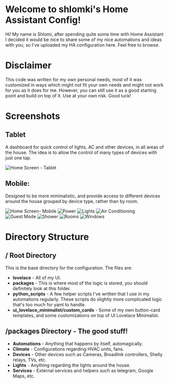 # Welcome to shlomki's Home Assistant Config!

Hi! My name is Shlomi, after spending quite some time with Home Assistant I decided it would be nice to share some of my nice automations and ideas with you, so I've uploaded my HA configuration here.
Feel free to browse.

# Disclaimer
This code was written for my own personal needs, most of it was customized in ways which might not fit your own needs and might not work for you as it does for me. However, you can still use it as a good starting point and build on top of it. Use at your own risk. Good luck!

# Screenshots

## Tablet
A dashboard for quick control of lights, AC and other devices, in all areas of the house. The idea is to allow the control of many types of devices with just one tap.

![Home Screen - Tablet](https://github.com/shlomki/HomeAssistant-Config/blob/main/examples/tablet_homescreen.png?raw=true)

## Mobile:
Designed to be more minimalistic, and provide access to different devices around the house grouped by device type, rather than by room.

![Home Screen- Mobile](https://github.com/shlomki/HomeAssistant-Config/blob/main/examples/mobile_homescreen.png?raw=true)
![Power](https://github.com/shlomki/HomeAssistant-Config/blob/main/examples/power.png?raw=true)
![Lights](https://github.com/shlomki/HomeAssistant-Config/blob/main/examples/lights.png?raw=true)
![Air Conditioning](https://github.com/shlomki/HomeAssistant-Config/blob/main/examples/air_conditioning.png?raw=true)
![Guest Mode](https://github.com/shlomki/HomeAssistant-Config/blob/main/examples/guest_mode.png?raw=true)
![Shower](https://github.com/shlomki/HomeAssistant-Config/blob/main/examples/shower.png?raw=true)
![Rooms](https://github.com/shlomki/HomeAssistant-Config/blob/main/examples/rooms.png?raw=true)
![Windows](https://github.com/shlomki/HomeAssistant-Config/blob/main/examples/windows.png?raw=true)

# Directory Structure

## / Root Directory

This is the base directory for the configuration. The files are:

 - **lovelace** - All of my UI.
 - **packages** - This is where most of the logic is stored, you should definitely look at this folder.
 - **python_scripts** - A few helper scripts I've written that I use in my automations regularly. These scripts do slightly more complicated logic that's too much for yaml to handle.
 - **ui_lovelace_minimalist/custom_cards** - Some of my own button-card templates, and some customizations on top of UI Lovelace Minimalist.

## /packages Directory - The good stuff!

 - **Automations** - Anything that happens by itself, automagically.
 - **Climate** - Configurations regarding HVAC units, fans.
 - **Devices** - Other devices such as Cameras, Broadlink controllers, Shelly relays, TVs, etc.
 - **Lights** - Anything regarding the lights around the house.
 - **Services** - External services and helpers such as telegram, Google Maps, etc.
